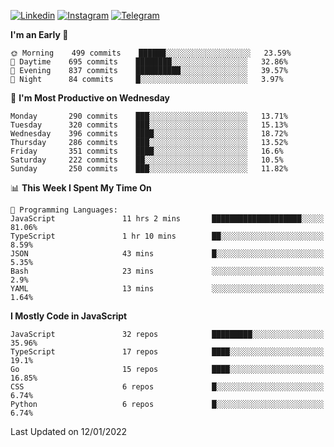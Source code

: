 [![Linkedin](https://img.shields.io/badge/-Archie-blue?style=flat-square&labelColor=gray&logo=Linkedin&logoColor=white&link=https://www.linkedin.com/in/archisdi)](https://www.linkedin.com/in/archisdi)
[![Instagram](https://img.shields.io/badge/-@archisdi-orange?style=flat-square&labelColor=gray&logo=Instagram&logoColor=white&link=https://www.instagram.com/archisdi)](https://www.instagram.com/archisdi)
[![Telegram](https://img.shields.io/badge/-aai-informational?style=flat-square&labelColor=gray&logo=telegram&logoColor=white&link=https://t.me/archisdi)](https://t.me/archisdi)

<!--START_SECTION:waka-->
**I'm an Early 🐤** 

```text
🌞 Morning    499 commits    ██████░░░░░░░░░░░░░░░░░░░   23.59% 
🌆 Daytime    695 commits    ████████░░░░░░░░░░░░░░░░░   32.86% 
🌃 Evening    837 commits    ██████████░░░░░░░░░░░░░░░   39.57% 
🌙 Night      84 commits     █░░░░░░░░░░░░░░░░░░░░░░░░   3.97%

```
📅 **I'm Most Productive on Wednesday** 

```text
Monday       290 commits    ███░░░░░░░░░░░░░░░░░░░░░░   13.71% 
Tuesday      320 commits    ███░░░░░░░░░░░░░░░░░░░░░░   15.13% 
Wednesday    396 commits    ████░░░░░░░░░░░░░░░░░░░░░   18.72% 
Thursday     286 commits    ███░░░░░░░░░░░░░░░░░░░░░░   13.52% 
Friday       351 commits    ████░░░░░░░░░░░░░░░░░░░░░   16.6% 
Saturday     222 commits    ██░░░░░░░░░░░░░░░░░░░░░░░   10.5% 
Sunday       250 commits    ███░░░░░░░░░░░░░░░░░░░░░░   11.82%

```


📊 **This Week I Spent My Time On** 

```text
💬 Programming Languages: 
JavaScript               11 hrs 2 mins       ████████████████████░░░░░   81.06% 
TypeScript               1 hr 10 mins        ██░░░░░░░░░░░░░░░░░░░░░░░   8.59% 
JSON                     43 mins             █░░░░░░░░░░░░░░░░░░░░░░░░   5.35% 
Bash                     23 mins             ░░░░░░░░░░░░░░░░░░░░░░░░░   2.9% 
YAML                     13 mins             ░░░░░░░░░░░░░░░░░░░░░░░░░   1.64%

```

**I Mostly Code in JavaScript** 

```text
JavaScript               32 repos            █████████░░░░░░░░░░░░░░░░   35.96% 
TypeScript               17 repos            ████░░░░░░░░░░░░░░░░░░░░░   19.1% 
Go                       15 repos            ████░░░░░░░░░░░░░░░░░░░░░   16.85% 
CSS                      6 repos             █░░░░░░░░░░░░░░░░░░░░░░░░   6.74% 
Python                   6 repos             █░░░░░░░░░░░░░░░░░░░░░░░░   6.74%

```



 Last Updated on 12/01/2022
<!--END_SECTION:waka-->